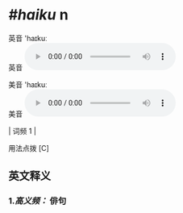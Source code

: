 # ***\#haiku*** n
英音 'haɪkuː  
英音
<audio src="./media/haiku-B.aac" controls="controls"></audio>

美音 'haɪkuː  
美音
<audio src="./media/haiku.aac" controls="controls"></audio>



| 词频 1 |  

用法点拨   [C]

英文释义
---
### 1.*高义频：* **俳句**  


